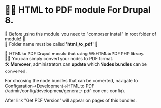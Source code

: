 # 👨‍💻 HTML to PDF module For Drupal 8.
🧱 Before using this module, you need to "composer install" in root folder of module! 🧱<br>
🛑 Folder name must be called <strong>'html_to_pdf'</strong> 🛑<br>

🍰 HTML to PDF Drupal module that using WkHTMLtoPDF PHP library.<br>
💁‍♀️ You can simply convert your nodes to PDF format.<br>
🛠 <strong>Moreover</strong>, administrators can <strong>update</strong> which <strong>Nodes bundles</strong> can be converted.<br>

For choosing the node bundles that can be converted, navigate to Configuration->Development->HTML to PDF (/admin/config/development/generate-pdf-content-config).<br>

After link "Get PDF Version" will appear on pages of this bundles.
